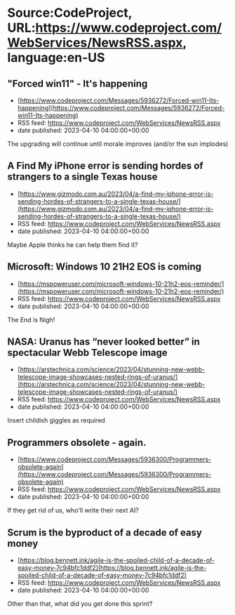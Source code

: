 # Source:CodeProject, URL:https://www.codeproject.com/WebServices/NewsRSS.aspx, language:en-US

## "Forced win11" - It's happening
 - [https://www.codeproject.com/Messages/5936272/Forced-win11-Its-happening](https://www.codeproject.com/Messages/5936272/Forced-win11-Its-happening)
 - RSS feed: https://www.codeproject.com/WebServices/NewsRSS.aspx
 - date published: 2023-04-10 04:00:00+00:00

The upgrading will continue until morale improves (and/or the sun implodes)

## A Find My iPhone error is sending hordes of strangers to a single Texas house
 - [https://www.gizmodo.com.au/2023/04/a-find-my-iphone-error-is-sending-hordes-of-strangers-to-a-single-texas-house/](https://www.gizmodo.com.au/2023/04/a-find-my-iphone-error-is-sending-hordes-of-strangers-to-a-single-texas-house/)
 - RSS feed: https://www.codeproject.com/WebServices/NewsRSS.aspx
 - date published: 2023-04-10 04:00:00+00:00

Maybe Apple thinks he can help them find it?

## Microsoft: Windows 10 21H2 EOS is coming
 - [https://mspoweruser.com/microsoft-windows-10-21h2-eos-reminder/](https://mspoweruser.com/microsoft-windows-10-21h2-eos-reminder/)
 - RSS feed: https://www.codeproject.com/WebServices/NewsRSS.aspx
 - date published: 2023-04-10 04:00:00+00:00

The End is Nigh!

## NASA: Uranus has “never looked better” in spectacular Webb Telescope image
 - [https://arstechnica.com/science/2023/04/stunning-new-webb-telescope-image-showcases-nested-rings-of-uranus/](https://arstechnica.com/science/2023/04/stunning-new-webb-telescope-image-showcases-nested-rings-of-uranus/)
 - RSS feed: https://www.codeproject.com/WebServices/NewsRSS.aspx
 - date published: 2023-04-10 04:00:00+00:00

Insert childish giggles as required

## Programmers obsolete - again.
 - [https://www.codeproject.com/Messages/5936300/Programmers-obsolete-again](https://www.codeproject.com/Messages/5936300/Programmers-obsolete-again)
 - RSS feed: https://www.codeproject.com/WebServices/NewsRSS.aspx
 - date published: 2023-04-10 04:00:00+00:00

If they get rid of us, who'll write their next AI?

## Scrum is the byproduct of a decade of easy money
 - [https://blog.bennett.ink/agile-is-the-spoiled-child-of-a-decade-of-easy-money-7c94bfc1ddf2](https://blog.bennett.ink/agile-is-the-spoiled-child-of-a-decade-of-easy-money-7c94bfc1ddf2)
 - RSS feed: https://www.codeproject.com/WebServices/NewsRSS.aspx
 - date published: 2023-04-10 04:00:00+00:00

Other than that, what did you get done this sprint?


